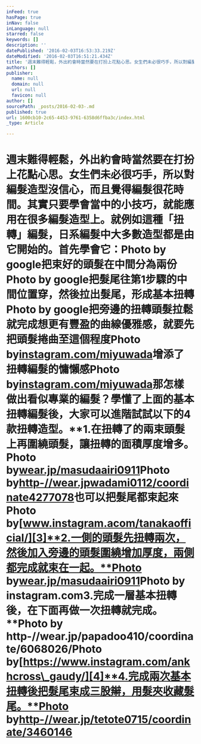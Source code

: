 ```yaml
---
inFeed: true
hasPage: true
inNav: false
inLanguage: null
starred: false
keywords: []
description: ''
datePublished: '2016-02-03T16:53:33.219Z'
dateModified: '2016-02-03T16:51:21.434Z'
title: '週末難得輕鬆，外出約會時當然要在打扮上花點心思。女生們未必很巧手，所以對編髮造型沒信心，而且覺得編髮很花時間。其實只要學會當中的小技巧，就能應用在很多編髮造型上。就例如這種「扭轉」編髮，日系編髮中大多數造型都是由它開始的。首先學會它：Photo by google把束好的頭髮在中間分為兩份Photo by google把髮尾往第1步驟的中間位置穿，然後拉出髮尾，形成基本扭轉Photo by google把旁邊的扭轉頭髮拉鬆就完成想更有豐盈的曲線優雅感，就要先把頭髮捲曲至這個程度Photo byinstagram.com/miyuwada增添了扭轉編髮的慵懶感Photo byinstagram.com/miyuwada那怎樣做出看似專業的編髮？學懂了上面的基本扭轉編髮後，大家可以進階試試以下的4款扭轉造型。1.在扭轉了的兩束頭髮上再圍繞頭髮，讓扭轉的面積厚度增多。Photo bywear.jp/masudaairi0911Photo byhttp-//wear.jpwadami0112/coordinate4277078也可以把髮尾都束起來Photo bywww.instagram.acom/tanakaofficial/2.一側的頭髮先扭轉兩次，然後加入旁邊的頭髮圍繞增加厚度，兩側都完成就束在一起。Photo bywear.jp/masudaairi0911Photo by instagram.com3.完成一層基本扭轉後，在下面再做一次扭轉就完成。Photo by http-//wear.jp/papadoo410/coordinate/6068026/Photo byhttps://www.instagram.com/ankhcross_gaudy/4.完成兩次基本扭轉後把髮尾束成三股辮，用髮夾收藏髮尾。Photo byhttp-//wear.jp/tetote0715/coordinate/3460146 '
authors: []
publisher:
  name: null
  domain: null
  url: null
  favicon: null
author: []
sourcePath: _posts/2016-02-03-.md
published: true
url: 1600cb10-2c65-4453-9761-6358d6ffba3c/index.html
_type: Article

---
```

# 週末難得輕鬆，外出約會時當然要在打扮上花點心思。女生們未必很巧手，所以對編髮造型沒信心，而且覺得編髮很花時間。其實只要學會當中的小技巧，就能應用在很多編髮造型上。就例如這種「扭轉」編髮，日系編髮中大多數造型都是由它開始的。首先學會它：Photo by google把束好的頭髮在中間分為兩份Photo by google把髮尾往第1步驟的中間位置穿，然後拉出髮尾，形成基本扭轉Photo by google把旁邊的扭轉頭髮拉鬆就完成想更有豐盈的曲線優雅感，就要先把頭髮捲曲至這個程度Photo by[instagram.com/miyuwada][0]增添了扭轉編髮的慵懶感Photo by[instagram.com/miyuwada][0]那怎樣做出看似專業的編髮？學懂了上面的基本扭轉編髮後，大家可以進階試試以下的4款扭轉造型。**1.在扭轉了的兩束頭髮上再圍繞頭髮，讓扭轉的面積厚度增多。**Photo by[wear.jp/masudaairi0911][1]Photo by[http-//wear.jpwadami0112/coordinate4277078][2]**也可以把髮尾都束起來**Photo by[www.instagram.acom/tanakaofficial/][3]**2.一側的頭髮先扭轉兩次，然後加入旁邊的頭髮圍繞增加厚度，兩側都完成就束在一起。**Photo by[wear.jp/masudaairi0911][1]Photo by instagram.com**3.完成一層基本扭轉後，在下面再做一次扭轉就完成。**Photo by http-//wear.jp/papadoo410/coordinate/6068026/Photo by[https://www.instagram.com/ankhcross\_gaudy/][4]**4.完成兩次基本扭轉後把髮尾束成三股辮，用髮夾收藏髮尾。**Photo by[http-//wear.jp/tetote0715/coordinate/3460146][5]

[0]: http://girls.bessup.com/2016/01/30/%e5%84%aa%e9%9b%85%e7%b4%b0%e7%b7%bb%e6%84%9f%ef%bc%81%e8%b6%85%e8%a8%8e%e5%a5%bd%e7%9a%844%e6%ac%be%e3%80%8c%e6%89%ad%e8%bd%89%e7%b7%a8%e9%ab%ae%e3%80%8d%ef%bc%8c%e5%ad%b8%e6%87%82%e5%9f%ba%e6%9c%ac/instagram.com/miyuwada
[1]: http://girls.bessup.com/2016/01/30/%e5%84%aa%e9%9b%85%e7%b4%b0%e7%b7%bb%e6%84%9f%ef%bc%81%e8%b6%85%e8%a8%8e%e5%a5%bd%e7%9a%844%e6%ac%be%e3%80%8c%e6%89%ad%e8%bd%89%e7%b7%a8%e9%ab%ae%e3%80%8d%ef%bc%8c%e5%ad%b8%e6%87%82%e5%9f%ba%e6%9c%ac/wear.jp/masudaairi0911
[2]: http://girls.bessup.com/2016/01/30/%e5%84%aa%e9%9b%85%e7%b4%b0%e7%b7%bb%e6%84%9f%ef%bc%81%e8%b6%85%e8%a8%8e%e5%a5%bd%e7%9a%844%e6%ac%be%e3%80%8c%e6%89%ad%e8%bd%89%e7%b7%a8%e9%ab%ae%e3%80%8d%ef%bc%8c%e5%ad%b8%e6%87%82%e5%9f%ba%e6%9c%ac/http-//wear.jpwadami0112/coordinate4277078
[3]: http://girls.bessup.com/2016/01/30/%e5%84%aa%e9%9b%85%e7%b4%b0%e7%b7%bb%e6%84%9f%ef%bc%81%e8%b6%85%e8%a8%8e%e5%a5%bd%e7%9a%844%e6%ac%be%e3%80%8c%e6%89%ad%e8%bd%89%e7%b7%a8%e9%ab%ae%e3%80%8d%ef%bc%8c%e5%ad%b8%e6%87%82%e5%9f%ba%e6%9c%ac/www.instagram.acom/tanakaofficial/
[4]: https://www.instagram.com/ankhcross_gaudy/
[5]: http://girls.bessup.com/2016/01/30/%e5%84%aa%e9%9b%85%e7%b4%b0%e7%b7%bb%e6%84%9f%ef%bc%81%e8%b6%85%e8%a8%8e%e5%a5%bd%e7%9a%844%e6%ac%be%e3%80%8c%e6%89%ad%e8%bd%89%e7%b7%a8%e9%ab%ae%e3%80%8d%ef%bc%8c%e5%ad%b8%e6%87%82%e5%9f%ba%e6%9c%ac/http-//wear.jp/tetote0715/coordinate/3460146